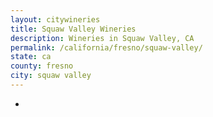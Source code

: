 ```yaml
---
layout: citywineries
title: Squaw Valley Wineries
description: Wineries in Squaw Valley, CA
permalink: /california/fresno/squaw-valley/
state: ca
county: fresno
city: squaw valley
---
```

-
